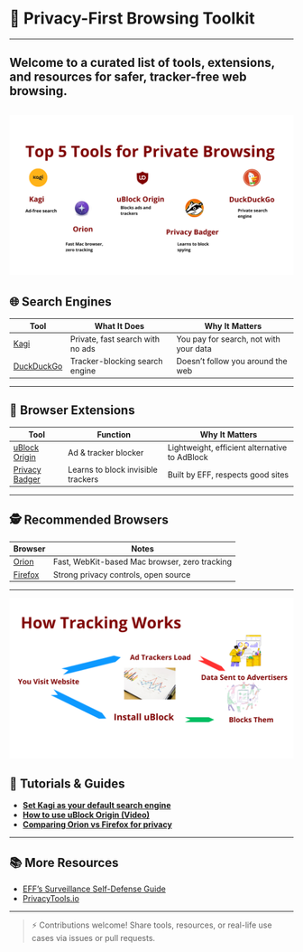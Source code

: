 # 🔐 Privacy-First Browsing Toolkit


---
Welcome to a curated list of tools, extensions, and resources for safer, tracker-free web browsing.
---
![Top Tools](./privacy-tools-overview.png)
---
## 🌐 Search Engines
| Tool                                 | What It Does                        | Why It Matters                         |
|--------------------------------------|-------------------------------------|-------------------------------------   |
| [Kagi](https://kagi.com)             | Private, fast search with no ads    | You pay for search, not with your data |
| [DuckDuckGo](https://duckduckgo.com) | Tracker-blocking search engine      | Doesn’t follow you around the web      |

---

## 🧩 Browser Extensions
| Tool | Function | Why It Matters |
|------|----------|----------------|
| [uBlock Origin](https://github.com/gorhill/uBlock) | Ad & tracker blocker | Lightweight, efficient alternative to AdBlock |
| [Privacy Badger](https://privacybadger.org/) | Learns to block invisible trackers | Built by EFF, respects good sites |

---

## 🕵️ Recommended Browsers
| Browser | Notes |
|---------|-------|
| [Orion](https://browser.kagi.com/) | Fast, WebKit-based Mac browser, zero tracking |
| [Firefox](https://www.mozilla.org/en-US/firefox/) | Strong privacy controls, open source |

---
![ ](./tracking-flowchart.png)

## 🎥 Tutorials & Guides
- **[Set Kagi as your default search engine](link)**  
- **[How to use uBlock Origin (Video)](link)**  
- **[Comparing Orion vs Firefox for privacy](link)**

---

## 📚 More Resources
- [EFF’s Surveillance Self-Defense Guide](https://ssd.eff.org/)
- [PrivacyTools.io](https://www.privacytools.io/)

---

> ⚡ Contributions welcome! Share tools, resources, or real-life use cases via issues or pull requests.
